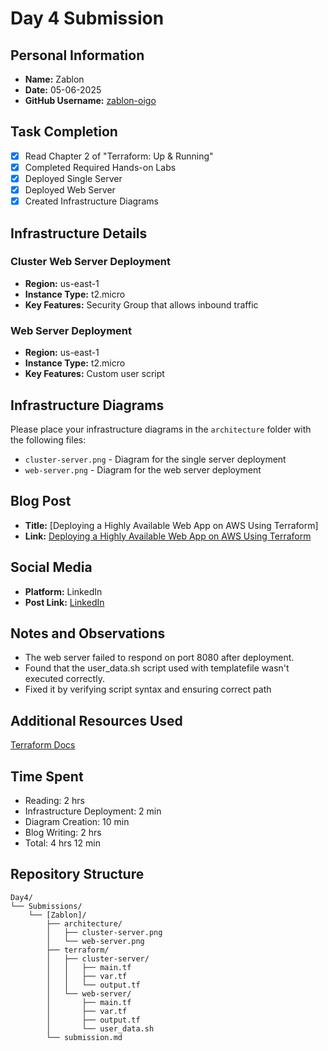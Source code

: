 # Day 4 Submission

## Personal Information
- **Name:** Zablon
- **Date:** 05-06-2025
- **GitHub Username:** [zablon-oigo](https://github.com/zablon-oigo)

## Task Completion
- [x] Read Chapter 2 of "Terraform: Up & Running"
- [x] Completed Required Hands-on Labs
- [x] Deployed Single Server
- [x] Deployed Web Server
- [x] Created Infrastructure Diagrams

## Infrastructure Details

### Cluster Web Server Deployment
- **Region:** us-east-1
- **Instance Type:** t2.micro
- **Key Features:** Security Group that allows inbound traffic

### Web Server Deployment
- **Region:** us-east-1
- **Instance Type:** t2.micro
- **Key Features:** Custom user script

## Infrastructure Diagrams
Please place your infrastructure diagrams in the `architecture` folder with the following files:
- `cluster-server.png` - Diagram for the single server deployment
- `web-server.png` - Diagram for the web server deployment

## Blog Post
- **Title:** [Deploying a Highly Available Web App on AWS Using Terraform]
- **Link:** [Deploying a Highly Available Web App on AWS Using Terraform](https://medium.com/@zablon-oigo/deploying-a-highly-available-web-app-on-aws-using-terraform-9d207b719467)

## Social Media
- **Platform:** LinkedIn
- **Post Link:** [LinkedIn](https://www.linkedin.com/posts/zablon-oigo_30daytfchallenge-hug-hashicorp-activity-7336319437379096576-TFr7?utm_source=share&utm_medium=member_desktop&rcm=ACoAADpqOqwBjFTtzGtUYa4fYatIdIjqmNvTU1c)

## Notes and Observations
- The web server failed to respond on port 8080 after deployment.
- Found that the user_data.sh script used with templatefile wasn't executed correctly. 
- Fixed it by verifying script syntax and ensuring correct path

## Additional Resources Used
[Terraform Docs](https://developer.hashicorp.com/terraform/docs)

## Time Spent
- Reading: 2 hrs
- Infrastructure Deployment: 2 min
- Diagram Creation: 10 min
- Blog Writing: 2 hrs
- Total: 4 hrs 12 min
## Repository Structure
```
Day4/
└── Submissions/
    └── [Zablon]/
        ├── architecture/
        │   ├── cluster-server.png
        │   └── web-server.png
        ├── terraform/
        │   ├── cluster-server/
        │   │   ├── main.tf
        │   │   ├── var.tf
        │   │   └── output.tf
        │   └── web-server/
        │       ├── main.tf
        │       ├── var.tf
        │       ├── output.tf
        │       └── user_data.sh
        └── submission.md
``` 



